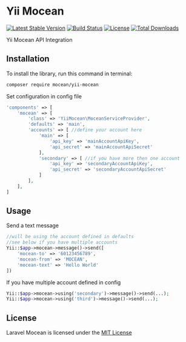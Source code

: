 Yii Mocean
===============
[![Latest Stable Version](https://img.shields.io/packagist/v/mocean/yii-mocean.svg)](https://packagist.org/packages/mocean/yii-mocean)
[![Build Status](https://img.shields.io/travis/com/MoceanAPI/yii-mocean.svg)](https://travis-ci.com/MoceanAPI/yii-mocean)
[![License](https://img.shields.io/packagist/l/mocean/yii-mocean.svg)](https://packagist.org/packages/mocean/yii-mocean)
[![Total Downloads](https://img.shields.io/packagist/dt/mocean/yii-mocean.svg)](https://packagist.org/packages/mocean/yii-mocean)

Yii Mocean API Integration

## Installation

To install the library, run this command in terminal:
```bash
composer require mocean/yii-mocean
```

Set configuration in config file
```php
'components' => [
    'mocean' => [
        'class' => 'YiiMocean\MoceanServiceProvider',
        'defaults' => 'main',
        'accounts' => [ //define your account here
            'main' => [
                'api_key' => 'mainAccountApiKey',
                'api_secret' => 'mainAccountApiSecret'
            ],
            'secondary' => [ //if you have more then one account
                'api_key' => 'secondaryAccountApiKey',
                'api_secret' => 'secondaryAccountApiSecret'
            ]
        ],
    ],
]
```

## Usage

Send a text message

```php
//will be using the account defined in defaults
//see below if you have multiple accounts
Yii::$app->mocean->message()->send([
    'mocean-to' => '60123456789',
    'mocean-from' => 'MOCEAN',
    'mocean-text' => 'Hello World'
])
```

If you have multiple account defined in config

```php
Yii::$app->mocean->using('secondary')->message()->send(...);
Yii::$app->mocean->using('third')->message()->send(...);
```

## License

Laravel Mocean is licensed under the [MIT License](LICENSE)
